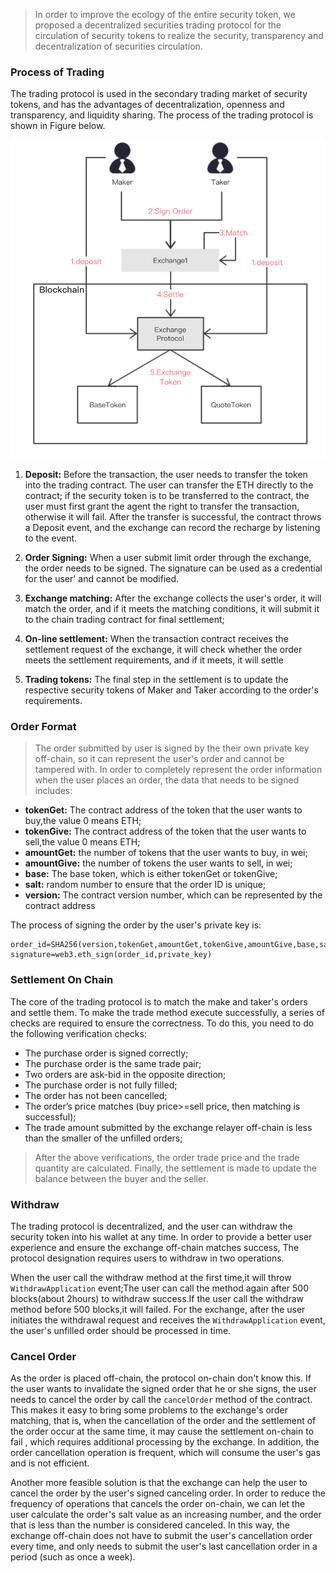 
>In order to improve the ecology of the entire security token, we proposed a decentralized securities trading protocol for the circulation of security tokens to realize the security, transparency and decentralization of securities circulation.


### Process of Trading

The trading protocol is used in the secondary trading market of security tokens, and has the advantages of decentralization, openness and transparency, and liquidity sharing. The process of the trading protocol is shown in Figure below.

![process of trading](img/trade.png)

1. **Deposit:** Before the transaction, the user needs to transfer the token into the trading contract. The user can transfer the ETH directly to the contract; if the security token is to be transferred to the contract, the user must first grant the agent the right to transfer the transaction, otherwise it will fail. After the transfer is successful, the contract throws a Deposit event, and the exchange can record the recharge by listening to the event.

2. **Order Signing:** When a user submit limit order through the exchange, the order needs to be signed. The signature can be used as a credential for the user' and cannot be modified.

3. **Exchange matching:** After the exchange collects the user's order, it will match the order, and if it meets the matching conditions, it will submit it to the chain trading contract for final settlement;

4. **On-line settlement:** When the transaction contract receives the settlement request of the exchange, it will check whether the order meets the settlement requirements, and if it meets, it will settle
5. **Trading tokens:** The final step in the settlement is to update the respective security tokens of Maker and Taker according to the order's requirements.

### Order Format

>The order submitted by user is signed by the their own private key off-chain, so it can represent the user's order and cannot be tampered with. In order to completely represent the order information when the user places an order, the data that needs to be signed includes:

* **tokenGet:** The contract address  of the token that the user wants to buy,the value 0 means ETH;
* **tokenGive:** The contract address  of the token that the user wants to sell,the value 0 means ETH;
* **amountGet:** the number of tokens that the user wants to buy, in wei;
* **amountGive:** the number of tokens the user wants to sell, in wei;
* **base:** The base token, which is either tokenGet or tokenGive;
* **salt:** random number to ensure that the order ID is unique;
* **version:** The contract version number, which can be represented by the contract address

The process of signing the order by the user's private key is:

```javascripts
order_id=SHA256(version,tokenGet,amountGet,tokenGive,amountGive,base,salt)
signature=web3.eth_sign(order_id,private_key)
```

### Settlement On Chain

The core of the trading protocol is to match the make and taker's orders and settle them. To make the trade method execute successfully, a series of checks are required to ensure the correctness. To do this, you need to do the following verification checks: 

* The purchase order is signed correctly; 
* The purchase order is the same trade pair; 
* Two orders are ask-bid in the opposite direction; 
* The purchase order is not fully filled; 
* The order has not been cancelled; 
* The order’s price matches (buy price>=sell price, then matching is successful); 
* The trade amount submitted by the exchange relayer off-chain is less than the smaller of the unfilled orders; 

>After the above verifications, the order trade price and the trade quantity are calculated. Finally, the settlement is made to update the balance between the buyer and the seller.

### Withdraw

The trading protocol is decentralized, and the user can withdraw the security token into his wallet at any time. In order to provide a better user experience and ensure the exchange off-chain matches success, The protocol designation requires users to withdraw in two operations.

When the user call the withdraw method at the first time,it will throw  `WithdrawApplication` event;The user can call the method again after 500 blocks(about 2hours) to withdraw success.If the user call the withdraw method before 500 blocks,it will failed.
For the exchange, after the user initiates the withdrawal request and receives the `WithdrawApplication` event, the user's unfilled order should be processed in time.

### Cancel Order

As the order is placed off-chain, the protocol on-chain don't know this. If the user wants to invalidate the signed order that he or she signs, the user needs to cancel the order by call the `cancelOrder` method of the contract. This makes it easy to bring some problems to the exchange's order matching, that is, when the cancellation of the order and the settlement of the order occur at the same time, it may cause the settlement on-chain to fail , which requires additional processing by the exchange. In addition, the order cancellation operation is  frequent, which will consume the user's gas and is not efficient. 

Another more feasible solution is that the exchange can help the user to cancel the order by the user's signed canceling order. In order to reduce the frequency of operations that cancels the order on-chain, we can let the user calculate the order's salt value as an increasing number, and the order that is less than the number is considered canceled. In this way, the exchange off-chain does not have to submit the user's cancellation order every time, and only needs to submit the user's last cancellation order in a period (such as once a week).
